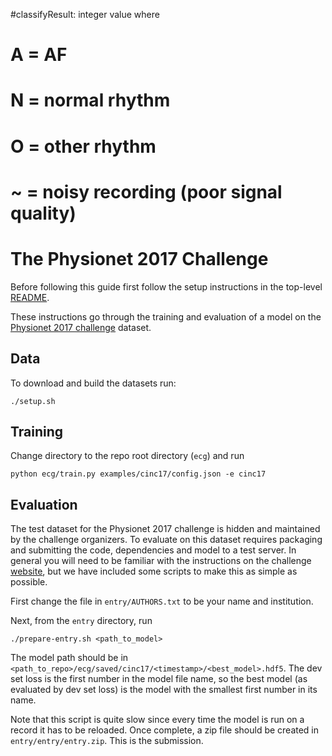
#classifyResult: integer value where
#                     A = AF
#                     N = normal rhythm
#                     O = other rhythm
#                     ~ = noisy recording (poor signal quality)

# The Physionet 2017 Challenge 

Before following this guide first follow the setup instructions in the top-level
[README](../../README.md).

These instructions go through the training and evaluation of a model on the
[Physionet 2017 challenge](https://www.physionet.org/challenge/2017/) dataset.

## Data

To download and build the datasets run:

```
./setup.sh
```

## Training

Change directory to the repo root directory (`ecg`) and run

```
python ecg/train.py examples/cinc17/config.json -e cinc17
```

## Evaluation

The test dataset for the Physionet 2017 challenge is hidden and maintained by
the challenge organizers. To evaluate on this dataset requires packaging and
submitting the code, dependencies and model to a test server. In general you
will need to be familiar with the instructions on the challenge
[website](https://www.physionet.org/challenge/2017/), but we have included some
scripts to make this as simple as possible.

First change the file in `entry/AUTHORS.txt` to be your name and institution.

Next, from the `entry` directory, run

```
./prepare-entry.sh <path_to_model>
```

The model path should be in
`<path_to_repo>/ecg/saved/cinc17/<timestamp>/<best_model>.hdf5`. The dev set
loss is the first number in the model file name, so the best model (as
evaluated by dev set loss) is the model with the smallest first number in its
name.

Note that this script is quite slow since every time the model is run on a
record it has to be reloaded. Once complete, a zip file should be created in
`entry/entry/entry.zip`. This is the submission.
